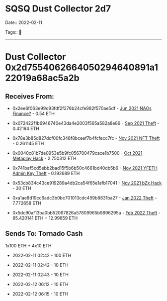 # SQSQ Dust Collector 2d7

Date:: 2022-02-11

Tags:: 🔑

---

# Dust Collector 0x2d7554062664050294640891a122019a68ac5a2b


## Receives From:

- 0x2ee6f063e99d93fdf2f276b24cfe982f570ae5df - [Jun 2021 NAOs Finance?](../hacks-and-thefts/naos_finance.md) - 0.54 ETH

- 0x072422f1b6946740e43da4e2003f565a582a8e89 - [Sep 2021 Theft](../hacks-and-thefts/2021-sept.md) - 0.42194 ETH 

- 0x78e3b85d827dcf00fc348f8bceef7b4fcfecc7fc - [Nov 2021 NFT Theft](../hacks-and-thefts/2021-sept.md) - 0.261145 ETH 

- 0x0040c81b7de0953e5b9fc056700479cace1b7500 - [Oct 2021 Metaplay Hack](../hacks-and-thefts/metaplay-sq.md) - 2.750312 ETH 

- 0x741baf5cd5ebb2bad15f5b6b50c4661bd40db5b6 - [Nov 2021 YFETH Admin Key Theft](../hacks-and-thefts/yfeth_admin_key.md) - 0.192689 ETH 

- 0x53cb834c43ce919289a4db2ca54f65e1afb17041 - [Nov 2021 bZx Hack](../hacks-and-thefts/bzx.md) - 30 ETH 

- 0xa1ae8d19cc6adc3b0bc701013cdc459b8831ba27 - [Jan 2022 Theft](../hacks-and-thefts/ankr-founder.md) - 7.772658 ETH 

- 0x5dc90af13ba0bb52067826a57809965b9896295a - [Feb 2022 Theft](../hacks-and-thefts/feb_10_2022_theft.md) - 85.420141 ETH + 12.99859 ETH


## Sends To: Tornado Cash

1x100 ETH + 4x10 ETH

- 2022-02-11 02:42 - 100 ETH

- 2022-02-11 02:42 - 10 ETH

- 2022-02-11 02:43 - 10 ETH

- 2022-02-12 06:12 - 10 ETH

- 2022-02-12 06:15 - 10 ETH
